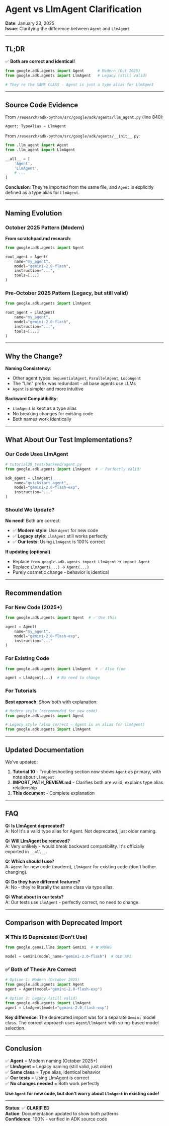 # Agent vs LlmAgent Clarification

**Date**: January 23, 2025  
**Issue**: Clarifying the difference between `Agent` and `LlmAgent`

---

## TL;DR

✅ **Both are correct and identical!**

```python
from google.adk.agents import Agent      # Modern (Oct 2025)
from google.adk.agents import LlmAgent   # Legacy (still valid)

# They're the SAME CLASS - Agent is just a type alias for LlmAgent
```

---

## Source Code Evidence

From `/research/adk-python/src/google/adk/agents/llm_agent.py` (line 840):

```python
Agent: TypeAlias = LlmAgent
```

From `/research/adk-python/src/google/adk/agents/__init__.py`:

```python
from .llm_agent import Agent
from .llm_agent import LlmAgent

__all__ = [
    'Agent',
    'LlmAgent',
    # ...
]
```

**Conclusion**: They're imported from the same file, and `Agent` is explicitly defined as a type alias for `LlmAgent`.

---

## Naming Evolution

### October 2025 Pattern (Modern)

**From scratchpad.md research**:

```python
from google.adk.agents import Agent

root_agent = Agent(
    name="my_agent",
    model="gemini-2.0-flash",
    instruction="...",
    tools=[...]
)
```

### Pre-October 2025 Pattern (Legacy, but still valid)

```python
from google.adk.agents import LlmAgent

root_agent = LlmAgent(
    name="my_agent",
    model="gemini-2.0-flash",
    instruction="...",
    tools=[...]
)
```

---

## Why the Change?

**Naming Consistency**: 
- Other agent types: `SequentialAgent`, `ParallelAgent`, `LoopAgent`
- The "Llm" prefix was redundant - all base agents use LLMs
- `Agent` is simpler and more intuitive

**Backward Compatibility**:
- `LlmAgent` is kept as a type alias
- No breaking changes for existing code
- Both names work identically

---

## What About Our Test Implementations?

### Our Code Uses LlmAgent

```python
# tutorial29_test/backend/agent.py
from google.adk.agents import LlmAgent  # ✅ Perfectly valid!

adk_agent = LlmAgent(
    name="quickstart_agent",
    model="gemini-2.0-flash-exp",
    instruction="..."
)
```

### Should We Update?

**No need!** Both are correct:
- ✅ **Modern style**: Use `Agent` for new code
- ✅ **Legacy style**: `LlmAgent` still works perfectly
- ✅ **Our tests**: Using `LlmAgent` is 100% correct

**If updating (optional)**:
- Replace `from google.adk.agents import LlmAgent` → `import Agent`
- Replace `LlmAgent(...)` → `Agent(...)`
- Purely cosmetic change - behavior is identical

---

## Recommendation

### For New Code (2025+)

```python
from google.adk.agents import Agent  # ✅ Use this

agent = Agent(
    name="my_agent",
    model="gemini-2.0-flash-exp",
    instruction="..."
)
```

### For Existing Code

```python
from google.adk.agents import LlmAgent  # ✅ Also fine

agent = LlmAgent(...)  # No need to change
```

### For Tutorials

**Best approach**: Show both with explanation:

```python
# Modern style (recommended for new code)
from google.adk.agents import Agent

# Legacy style (also correct - Agent is an alias for LlmAgent)
from google.adk.agents import LlmAgent
```

---

## Updated Documentation

We've updated:

1. **Tutorial 10** - Troubleshooting section now shows `Agent` as primary, with note about `LlmAgent`
2. **IMPORT_PATH_REVIEW.md** - Clarifies both are valid, explains type alias relationship
3. **This document** - Complete explanation

---

## FAQ

**Q: Is LlmAgent deprecated?**  
A: No! It's a valid type alias for Agent. Not deprecated, just older naming.

**Q: Will LlmAgent be removed?**  
A: Very unlikely - would break backward compatibility. It's officially exported in `__all__`.

**Q: Which should I use?**  
A: `Agent` for new code (modern), `LlmAgent` for existing code (don't bother changing).

**Q: Do they have different features?**  
A: No - they're literally the same class via type alias.

**Q: What about in our tests?**  
A: Our tests use `LlmAgent` - perfectly correct, no need to change.

---

## Comparison with Deprecated Import

### ❌ This IS Deprecated (Don't Use)

```python
from google.genai.llms import Gemini  # ❌ WRONG

model = Gemini(model_name="gemini-2.0-flash")  # OLD API
```

### ✅ Both of These Are Correct

```python
# Option 1: Modern (October 2025)
from google.adk.agents import Agent
agent = Agent(model="gemini-2.0-flash-exp")

# Option 2: Legacy (still valid)
from google.adk.agents import LlmAgent
agent = LlmAgent(model="gemini-2.0-flash-exp")
```

**Key difference**: The deprecated import was for a separate `Gemini` model class. The correct approach uses `Agent`/`LlmAgent` with string-based model selection.

---

## Conclusion

✅ **Agent** = Modern naming (October 2025+)  
✅ **LlmAgent** = Legacy naming (still valid, just older)  
✅ **Same class** = Type alias, identical behavior  
✅ **Our tests** = Using LlmAgent is correct  
✅ **No changes needed** = Both work perfectly  

**Use `Agent` for new code, but don't worry about `LlmAgent` in existing code!**

---

**Status**: ✅ **CLARIFIED**  
**Action**: Documentation updated to show both patterns  
**Confidence**: 100% - verified in ADK source code
